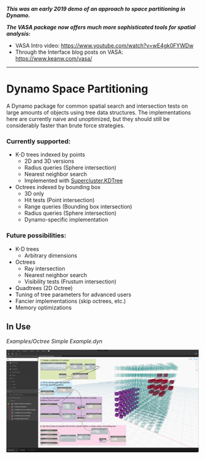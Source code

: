 
***This was an early 2019 demo of an approach to space partitioning in Dynamo.***

***The VASA package now offers much more sophisticated tools for spatial analysis:***
* VASA Intro video: https://www.youtube.com/watch?v=wE4gk0FYWDw
* Through the Interface blog posts on VASA: https://www.keanw.com/vasa/

---

# Dynamo Space Partitioning

A Dynamo package for common spatial search and intersection tests on large amounts of objects using tree data structures. The implementations here are currently naive and unoptimized, but they should still be considerably faster than brute force strategies.

### Currently supported:

* K-D trees indexed by points
   * 2D and 3D versions
   * Radius queries (Sphere intersection)
   * Nearest neighbor search
   * Implemented with [Supercluster.KDTree](https://github.com/MathFerret1013/Supercluster.KDTree)
* Octrees indexed by bounding box
   * 3D only
   * Hit tests (Point intersection)
   * Range queries (Bounding box intersection)
   * Radius queries (Sphere intersection)
   * Dynamo-specific implementation

### Future possibilities:

* K-D trees
   * Arbitrary dimensions
* Octrees
   * Ray intersection
   * Nearest neighbor search
   * Visibility tests (Frustum intersection)
* Quadtrees (2D Octree)
* Tuning of tree parameters for advanced users
* Fancier implementations (skip octrees, etc.)
* Memory optimizations

## In Use
*Examples/Octree Simple Example.dyn*

![Screenshot of Octree Simple Example.dyn graph in Examples folder](Examples/SimpleExample.PNG)

